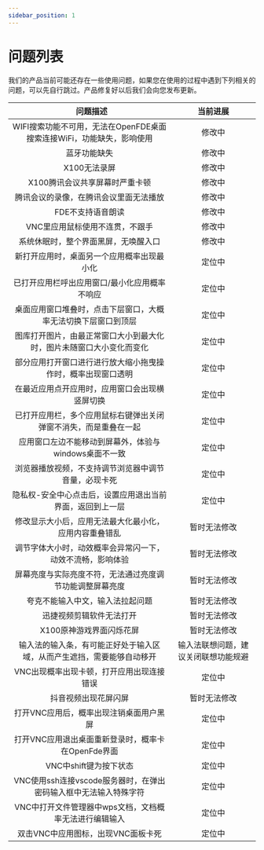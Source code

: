 ```yaml
---
sidebar_position: 1
---
```


# 问题列表

我们的产品当前可能还存在一些使用问题，如果您在使用的过程中遇到下列相关的问题，可以先自行跳过。产品修复好以后我们会向您发布更新。

|   问题描述 | 当前进展 | 
| :----: | :----: | 
WIFI搜索功能不可用，无法在OpenFDE桌面搜索连接WiFi，功能缺失，影响使用|修改中
蓝牙功能缺失|修改中
X100无法录屏|修改中
X100腾讯会议共享屏幕时严重卡顿|修改中
腾讯会议的录像，在腾讯会议里面无法播放|修改中
FDE不支持语音朗读|修改中
VNC里应用鼠标使用不连贯，不跟手|修改中	
系统休眠时，整个界面黑屏，无唤醒入口|修改中			
新打开应用时，桌面另一个应用概率出现最小化|定位中		
已打开应用栏呼出应用窗口/最小化应用概率不响应|定位中		
桌面应用窗口堆叠时，点击下层窗口，大概率无法切换下层窗口到顶层|定位中		
图库打开图片，由最正常窗口大小到最大化时，图片未随窗口大小变化而变化|定位中	
部分应用打开窗口进行进行放大缩小拖曳操作时，概率出现窗口透明|定位中	
在最近应用点开应用时，应用窗口会出现横竖屏切换|定位中	
已打开应用栏，多个应用鼠标右键弹出关闭弹窗不消失，而是重叠在一起|定位中	
应用窗口左边不能移动到屏幕外，体验与windows桌面不一致|定位中		
浏览器播放视频，不支持调节浏览器中调节音量，必现卡死|定位中
隐私权-安全中心点击后，设置应用退出当前界面，返回到上一层|定位中			
修改显示大小后，应用无法最大化最小化，应用内容重叠错乱|暂时无法修改
调节字体大小时，动效概率会异常闪一下，动效不流畅，影响体验|暂时无法修改	
屏幕亮度与实际亮度不符，无法通过亮度调节功能调整屏幕亮度|暂时无法修改			
夸克不能输入中文，输入法拉起问题|暂时无法修改
迅捷视频剪辑软件无法打开|暂时无法修改
X100原神游戏界面闪烁花屏|暂时无法修改
输入法的输入条，有可能正好处于输入区域，从而产生遮挡，需要能够自动移开|输入法联想问题，建议关闭联想功能规避	
VNC出现概率出现卡顿，打开应用出现连接错误|定位中
抖音视频出现花屏闪屏|暂时无法修改
打开VNC应用后，概率出现注销桌面用户黑屏|定位中
打开VNC应用退出桌面重新登录时，概率卡在OpenFde界面|定位中
VNC中shift键为按下状态|定位中
VNC使用ssh连接vscode服务器时，在弹出密码输入框中无法输入特殊字符|定位中
VNC中打开文件管理器中wps文档，文档概率无法进行编辑输入|定位中
双击VNC中应用图标，出现VNC面板卡死|定位中